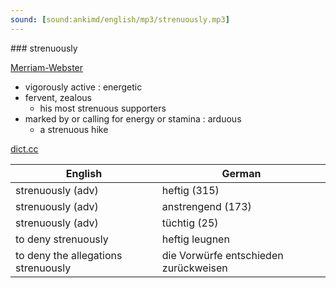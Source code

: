 ```yaml
---
sound: [sound:ankimd/english/mp3/strenuously.mp3]
---
```


\### strenuously

[Merriam-Webster](https://www.merriam-webster.com/dictionary/strenuously)

- vigorously active : energetic
- fervent, zealous
    - his most strenuous supporters
- marked by or calling for energy or stamina : arduous
    - a strenuous hike

[dict.cc](https://www.dict.cc/strenuously)

| English        | German       |
| -------------- | ------------ |
| strenuously (adv) | heftig (315) |
| strenuously (adv) | anstrengend (173) |
| strenuously (adv) | tüchtig (25) |
| to deny strenuously | heftig leugnen |
| to deny the allegations strenuously | die Vorwürfe entschieden zurückweisen |
